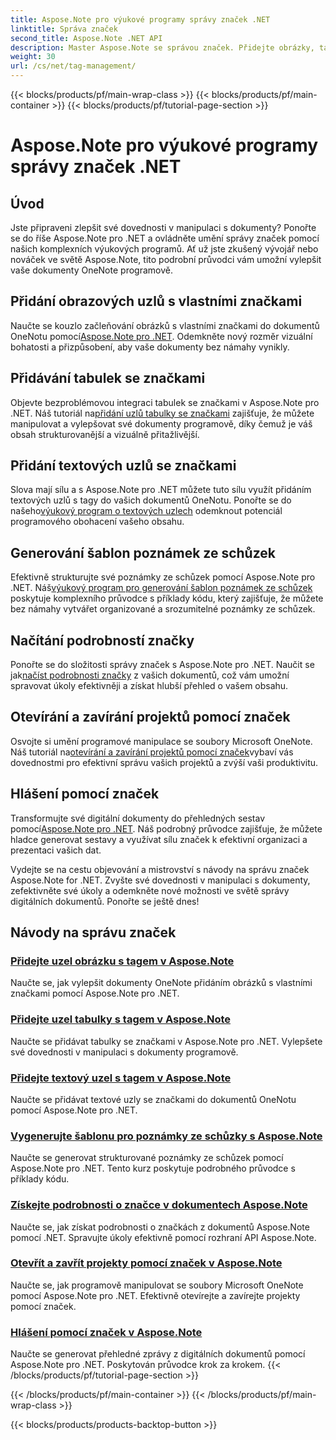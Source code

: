 ```yaml
---
title: Aspose.Note pro výukové programy správy značek .NET
linktitle: Správa značek
second_title: Aspose.Note .NET API
description: Master Aspose.Note se správou značek. Přidejte obrázky, tabulky, textové uzly a generujte poznámky ze schůzek. Získejte podrobnosti o značkách a vylepšete manipulaci s dokumenty.
weight: 30
url: /cs/net/tag-management/
---
```


{{< blocks/products/pf/main-wrap-class >}}
{{< blocks/products/pf/main-container >}}
{{< blocks/products/pf/tutorial-page-section >}}

# Aspose.Note pro výukové programy správy značek .NET


## Úvod

Jste připraveni zlepšit své dovednosti v manipulaci s dokumenty? Ponořte se do říše Aspose.Note pro .NET a ovládněte umění správy značek pomocí našich komplexních výukových programů. Ať už jste zkušený vývojář nebo nováček ve světě Aspose.Note, tito podrobní průvodci vám umožní vylepšit vaše dokumenty OneNote programově.

## Přidání obrazových uzlů s vlastními značkami
 Naučte se kouzlo začleňování obrázků s vlastními značkami do dokumentů OneNotu pomocí[Aspose.Note pro .NET](./add-image-node-tag/). Odemkněte nový rozměr vizuální bohatosti a přizpůsobení, aby vaše dokumenty bez námahy vynikly.

## Přidávání tabulek se značkami
 Objevte bezproblémovou integraci tabulek se značkami v Aspose.Note pro .NET. Náš tutoriál na[přidání uzlů tabulky se značkami](./add-table-node-tag/) zajišťuje, že můžete manipulovat a vylepšovat své dokumenty programově, díky čemuž je váš obsah strukturovanější a vizuálně přitažlivější.

## Přidání textových uzlů se značkami
Slova mají sílu a s Aspose.Note pro .NET můžete tuto sílu využít přidáním textových uzlů s tagy do vašich dokumentů OneNotu. Ponořte se do našeho[výukový program o textových uzlech](./add-text-node-tag/) odemknout potenciál programového obohacení vašeho obsahu.

## Generování šablon poznámek ze schůzek
 Efektivně strukturujte své poznámky ze schůzek pomocí Aspose.Note pro .NET. Náš[výukový program pro generování šablon poznámek ze schůzek](./generate-template-meeting-notes/) poskytuje komplexního průvodce s příklady kódu, který zajišťuje, že můžete bez námahy vytvářet organizované a srozumitelné poznámky ze schůzek.

## Načítání podrobností značky
 Ponořte se do složitosti správy značek s Aspose.Note pro .NET. Naučit se jak[načíst podrobnosti značky](./get-tag-details/) z vašich dokumentů, což vám umožní spravovat úkoly efektivněji a získat hlubší přehled o vašem obsahu.

## Otevírání a zavírání projektů pomocí značek
 Osvojte si umění programové manipulace se soubory Microsoft OneNote. Náš tutoriál na[otevírání a zavírání projektů pomocí značek](./open-close-projects-tags/)vybaví vás dovednostmi pro efektivní správu vašich projektů a zvýší vaši produktivitu.

## Hlášení pomocí značek
 Transformujte své digitální dokumenty do přehledných sestav pomocí[Aspose.Note pro .NET](./reporting-tags/). Náš podrobný průvodce zajišťuje, že můžete hladce generovat sestavy a využívat sílu značek k efektivní organizaci a prezentaci vašich dat.

Vydejte se na cestu objevování a mistrovství s návody na správu značek Aspose.Note for .NET. Zvyšte své dovednosti v manipulaci s dokumenty, zefektivněte své úkoly a odemkněte nové možnosti ve světě správy digitálních dokumentů. Ponořte se ještě dnes!
## Návody na správu značek
### [Přidejte uzel obrázku s tagem v Aspose.Note](./add-image-node-tag/)
Naučte se, jak vylepšit dokumenty OneNote přidáním obrázků s vlastními značkami pomocí Aspose.Note pro .NET.
### [Přidejte uzel tabulky s tagem v Aspose.Note](./add-table-node-tag/)
Naučte se přidávat tabulky se značkami v Aspose.Note pro .NET. Vylepšete své dovednosti v manipulaci s dokumenty programově.
### [Přidejte textový uzel s tagem v Aspose.Note](./add-text-node-tag/)
Naučte se přidávat textové uzly se značkami do dokumentů OneNotu pomocí Aspose.Note pro .NET.
### [Vygenerujte šablonu pro poznámky ze schůzky s Aspose.Note](./generate-template-meeting-notes/)
Naučte se generovat strukturované poznámky ze schůzek pomocí Aspose.Note pro .NET. Tento kurz poskytuje podrobného průvodce s příklady kódu.
### [Získejte podrobnosti o značce v dokumentech Aspose.Note](./get-tag-details/)
Naučte se, jak získat podrobnosti o značkách z dokumentů Aspose.Note pomocí .NET. Spravujte úkoly efektivně pomocí rozhraní API Aspose.Note.
### [Otevřít a zavřít projekty pomocí značek v Aspose.Note](./open-close-projects-tags/)
Naučte se, jak programově manipulovat se soubory Microsoft OneNote pomocí Aspose.Note pro .NET. Efektivně otevírejte a zavírejte projekty pomocí značek.
### [Hlášení pomocí značek v Aspose.Note](./reporting-tags/)
Naučte se generovat přehledné zprávy z digitálních dokumentů pomocí Aspose.Note pro .NET. Poskytován průvodce krok za krokem.
{{< /blocks/products/pf/tutorial-page-section >}}

{{< /blocks/products/pf/main-container >}}
{{< /blocks/products/pf/main-wrap-class >}}

{{< blocks/products/products-backtop-button >}}
